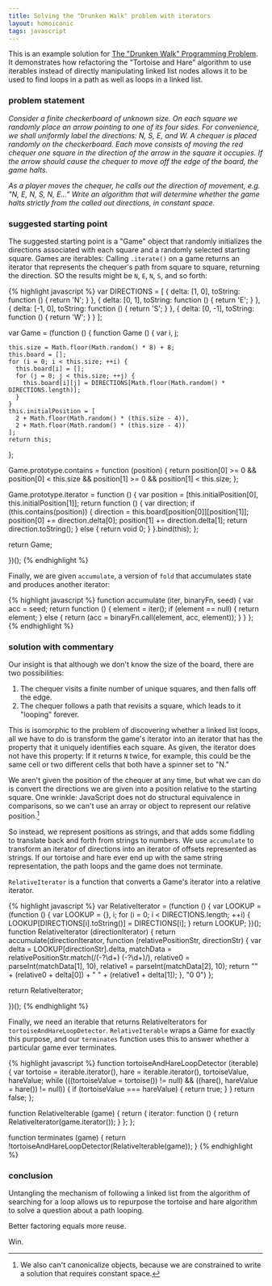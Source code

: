 ```yaml
---
title: Solving the "Drunken Walk" problem with iterators
layout: homoiconic
tags: javascript
---
```


This is an example solution for [The "Drunken Walk" Programming Problem](http://braythwayt.com/2013/02/17/a-drunken-walk.html). It demonstrates how refactoring the "Tortoise and Hare" algorithm to use iterables instead of directly manipulating linked list nodes allows it to be used to find loops in a path as well as loops in a linked list.

### problem statement

*Consider a finite checkerboard of unknown size. On each square we randomly place an arrow pointing to one of its four sides. For convenience, we shall uniformly label the directions: N, S, E, and W. A chequer is placed randomly on the checkerboard. Each move consists of moving the red chequer one square in the direction of the arrow in the square it occupies. If the arrow should cause the chequer to move off the edge of the board, the game halts.*

*As a player moves the chequer, he calls out the direction of movement, e.g. "N, E, N, S, N, E..." Write an algorithm that will determine whether the game halts strictly from the called out directions, in constant space.*

### suggested starting point

The suggested starting point is a "Game" object that randomly initializes the directions associated with each square and a randomly selected starting square. Games are iterables: Calling `.iterate()` on a game returns an iterator that represents the chequer's path from square to square, returning the direction. SO the results might be `N`, `E`, `N`, `S`, and so forth:

{% highlight javascript %}
var DIRECTIONS = [
                   {
                     delta: [1, 0],
                     toString: function () { return 'N'; }
                   },
                   {
                     delta: [0, 1],
                     toString: function () { return 'E'; }
                   },
                   {
                     delta: [-1, 0],
                     toString: function () { return 'S'; }
                   },
                   {
                     delta: [0, -1],
                     toString: function () { return 'W'; }
                   }
                 ];

var Game = (function () {
  function Game () {
    var i,
        j;
    
    this.size = Math.floor(Math.random() * 8) + 8;
    this.board = [];
    for (i = 0; i < this.size; ++i) {
      this.board[i] = [];
      for (j = 0; j < this.size; ++j) {
        this.board[i][j] = DIRECTIONS[Math.floor(Math.random() * DIRECTIONS.length)];
      }
    }
    this.initialPosition = [
      2 + Math.floor(Math.random() * (this.size - 4)), 
      2 + Math.floor(Math.random() * (this.size - 4))
    ];
    return this;
  };
  
  Game.prototype.contains = function (position) {
    return position[0] >= 0 && position[0] < this.size && position[1] >= 0 && position[1] < this.size;
  };
  
  Game.prototype.iterator = function () {
    var position = [this.initialPosition[0], this.initialPosition[1]];
    return function () {
      var direction;
      if (this.contains(position)) {
        direction = this.board[position[0]][position[1]];
        position[0] += direction.delta[0];
        position[1] += direction.delta[1];
        return direction.toString();
      }
      else {
        return void 0;
      }
    }.bind(this);
  };
  
  return Game;
  
})();
{% endhighlight %}

Finally, we are given `accumulate`, a version of `fold` that accumulates state and produces another iterator:

{% highlight javascript %}
function accumulate (iter, binaryFn, seed) {
  var acc = seed;
  return function () {
    element = iter();
    if (element == null) {
      return element;
    }
    else {
      return (acc = binaryFn.call(element, acc, element));
    }
  }
};
{% endhighlight %}

### solution with commentary

Our insight is that although we don't know the size of the board, there are two possibilities:

1. The chequer visits a finite number of unique squares, and then falls off the edge.
2. The chequer follows a path that revisits a square, which leads to it "looping" forever.

This is isomorphic to the problem of discovering whether a linked list loops, all we have to do is transform the game's iterator into an iterator that has the property that it uniquely identifies each square. As given, the iterator does not have this property: If it returns `N` twice, for example, this could be the same cell or two different cells that both have a spinner set to "N."

We aren't given the position of the chequer at any time, but what we can do is convert the directions we are given into a position relative to the starting square. One wrinkle: JavaScript does not do structural equivalence in comparisons, so we can't use an array or object to represent our relative position.[^canonical]

[^canonical]: We also can't canonicalize objects, because we are constrained to write a solution that requires constant space.

So instead, we represent positions as strings, and that adds some fiddling to translate back and forth from strings to numbers. We use `accumulate` to transform an iterator of directions into an iterator of offsets represented as strings. If our tortoise and hare ever end up with the same string representation, the path loops and the game does not terminate.

`RelativeIterator` is a function that converts a Game's iterator into a relative iterator.

{% highlight javascript %}
var RelativeIterator = (function () {
  var LOOKUP = (function () {
    var LOOKUP = {},
        i;
    for (i = 0; i < DIRECTIONS.length; ++i) {
      LOOKUP[DIRECTIONS[i].toString()] = DIRECTIONS[i];
    }
    return LOOKUP;
  })();
  function RelativeIterator (directionIterator) {
    return accumulate(directionIterator, function (relativePositionStr, directionStr) {
      var delta = LOOKUP[directionStr].delta,
          matchData = relativePositionStr.match(/(-?\d+) (-?\d+)/),
          relative0 = parseInt(matchData[1], 10),
          relative1 = parseInt(matchData[2], 10);
      return "" + (relative0 + delta[0]) + " " + (relative1 + delta[1]);
    }, "0 0")
  };
  
  return RelativeIterator;
  
})();
{% endhighlight %}

Finally, we need an iterable that returns RelativeIterators for `tortoiseAndHareLoopDetector`. `RelativeIterable` wraps a Game for exactly this purpose, and our `terminates` function uses this to answer whether a particular game ever terminates.

{% highlight javascript %}
function tortoiseAndHareLoopDetector (iterable) {
  var tortoise = iterable.iterator(),
      hare = iterable.iterator(), 
      tortoiseValue, 
      hareValue;
  while (((tortoiseValue = tortoise()) != null) && ((hare(), hareValue = hare()) != null)) {
    if (tortoiseValue === hareValue) {
      return true;
    }
  }
  return false;
};

function RelativeIterable (game) {
  return {
    iterator: function () {
      return RelativeIterator(game.iterator());
    }
  };
};

function terminates (game) {
  return !tortoiseAndHareLoopDetector(RelativeIterable(game));
}
{% endhighlight %}

### conclusion

Untangling the mechanism of following a linked list from the algorithm of searching for a loop allows us to repurpose the tortoise and hare algorithm to solve a question about a path looping.

Better factoring equals more reuse.

Win.
